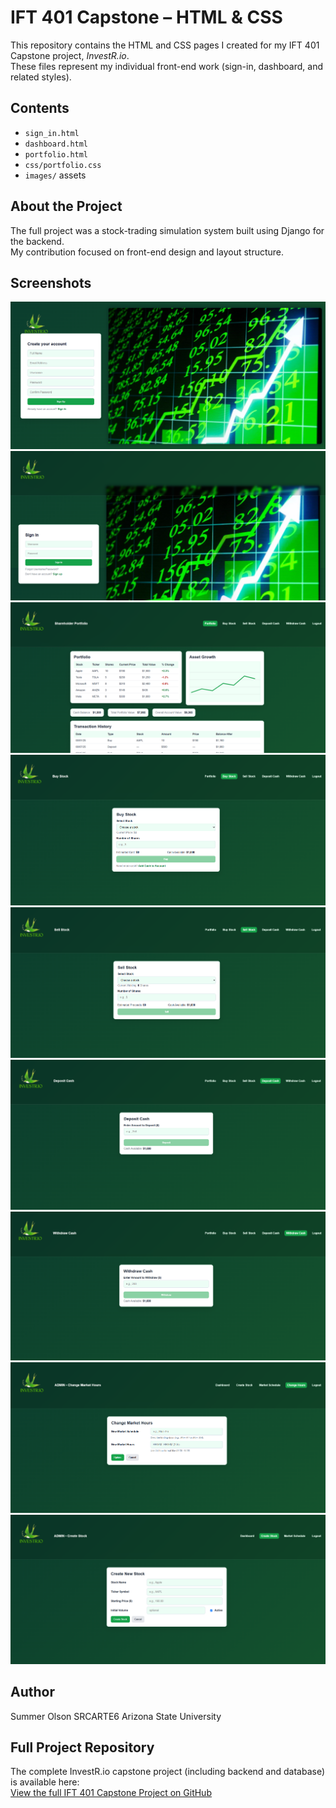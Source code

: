 # IFT 401 Capstone – HTML & CSS

This repository contains the HTML and CSS pages I created for my IFT 401 Capstone project, *InvestR.io*.  
These files represent my individual front-end work (sign-in, dashboard, and related styles).

## Contents
- `sign_in.html`
- `dashboard.html`
- `portfolio.html`
- `css/portfolio.css`
- `images/` assets

## About the Project
The full project was a stock-trading simulation system built using Django for the backend.  
My contribution focused on front-end design and layout structure.

## Screenshots
![Sign-Up Page](Screenshots/sign_up.png)
![Sign-In Page](Screenshots/sign_in.png)
![Shareholder Portfolio](Screenshots/shareholder_portfolio.png)
![Shareholder Portfolio](Screenshots/buy_stock.png)
![Shareholder Portfolio](Screenshots/sell_stock.png)
![Shareholder Portfolio](Screenshots/deposit_cash.png)
![Shareholder Portfolio](Screenshots/withdraw_cash.png)
![Shareholder Portfolio](Screenshots/admin_change_market_hours.png)
![Shareholder Portfolio](Screenshots/admin_create_stock.png)

## Author
Summer Olson SRCARTE6 
Arizona State University

## Full Project Repository
The complete InvestR.io capstone project (including backend and database) is available here:  
[View the full IFT 401 Capstone Project on GitHub](https://github.com/jraguil5/IFT401-FinalProject)